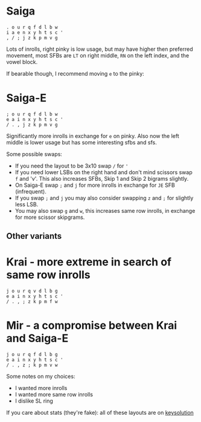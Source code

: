 # Saiga
```
. o u r q f d l b w
i a e n x y h t s c '
, / ; j z k p m v g
```

Lots of inrolls, right pinky is low usage, but may have higher then preferred movement, most SFBs are `LT` on right middle, `RN` on the left index, and the vowel block.

If bearable though, I recommend moving `e` to the pinky:

# Saiga-E
```
; o u r q f d l b w
e a i n x y h t s c '
/ . , j z k p m v g
```

Significantly more inrolls in exchange for `e` on pinky. Also now the left middle is lower usage but has some interesting sfbs and sfs.

Some possible swaps:
- If you need the layout to be 3x10 swap `/` for `'`
- If you need lower LSBs on the right hand and don't mind scissors swap `f` and 'v'. This also increases SFBs, Skip 1 and Skip 2 bigrams slightly.
- On Saiga-E swap `;` and `j` for more inrolls in exchange for `JE` SFB (infrequent).
- If you swap `;` and `j` you may also consider swapping `z` and `;` for slightly less LSB.
- You may also swap `g` and `w`, this increases same row inrolls, in exchange for more scissor skipgrams.

## Other variants

# Krai - more extreme in search of same row inrolls
```
j o u r q v d l b g
e a i n x y h t s c '
/ . , ; z k p m f w
```

# Mir - a compromise between Krai and Saiga-E
```
j o u r q f d l b g
e a i n x y h t s c '
/ . , z ; k p m v w
```

Some notes on my choices:
- I wanted more inrolls
- I wanted more same row inrolls
- I dislike SL ring

If you care about stats (they're fake): all of these layouts are on [keysolution](https://rusdoomer.github.io/keysolution/)
